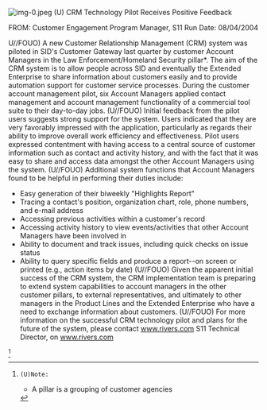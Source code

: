 ![img-0.jpeg](img-0.jpeg)
(U) CRM Technology Pilot Receives Positive Feedback

FROM:
Customer Engagement Program Manager, S11
Run Date: 08/04/2004

U//FOUO) A new Customer Relationship Management (CRM) system was piloted in SID's Customer Gateway last quarter by customer Account Managers in the Law Enforcement/Homeland Security pillar*. The aim of the CRM system is to allow people across SID and eventually the Extended Enterprise to share information about customers easily and to provide automation support for customer service processes. During the customer account management pilot, six Account Managers applied contact management and account management functionality of a commercial tool suite to their day-to-day jobs.
(U//FOUO) Initial feedback from the pilot users suggests strong support for the system. Users indicated that they are very favorably impressed with the application, particularly as regards their ability to improve overall work efficiency and effectiveness. Pilot users expressed contentment with having access to a central source of customer information such as contact and activity history, and with the fact that it was easy to share and access data amongst the other Account Managers using the system.
(U//FOUO) Additional system functions that Account Managers found to be helpful in performing their duties include:

- Easy generation of their biweekly "Highlights Report"
- Tracing a contact's position, organization chart, role, phone numbers, and e-mail address
- Accessing previous activities within a customer's record
- Accessing activity history to view events/activities that other Account Managers have been involved in
- Ability to document and track issues, including quick checks on issue status
- Ability to query specific fields and produce a report--on screen or printed (e.g., action items by date)
(U//FOUO) Given the apparent initial success of the CRM system, the CRM implementation team is preparing to extend system capabilities to account managers in the other customer pillars, to external representatives, and ultimately to other managers in the Product Lines and the Extended Enterprise who have a need to exchange information about customers.
(U//FOUO) For more information on the successful CRM technology pilot and plans for the future of the system, please contact www.rivers.com S11 Technical Director, on www.rivers.com

[^0]
[^0]:    (U)Note:

    * A pillar is a grouping of customer agencies
